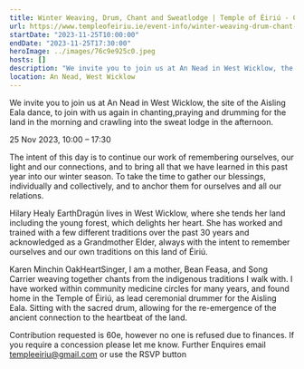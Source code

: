 ```yaml
---
title: Winter Weaving, Drum, Chant and Sweatlodge | Temple of Éiriú - Ce
url: https://www.templeofeiriu.ie/event-info/winter-weaving-drum-chant-and-sweatlodge
startDate: "2023-11-25T10:00:00"
endDate: "2023-11-25T17:30:00"
heroImage: ../images/76c9e925c0.jpeg
hosts: []
description: "We invite you to join us at An Nead in West Wicklow, the site of the Aisling Eala dance, to join with us again in chanting,praying and drumming for the land in the morning and crawling into the sweat lodge in the afternoon."
location: An Nead, West Wicklow
---
```

We invite you to join us at An Nead in West Wicklow, the site of the Aisling Eala dance, to join with us again in chanting,praying and drumming for the land in the morning and crawling into the sweat lodge in the afternoon.

25 Nov 2023, 10:00 – 17:30

The intent of this day is to continue our work of remembering ourselves, our light and our connections, and to bring all that we have learned in this past year into our winter season. To take the time to gather our blessings, individually and collectively, and to anchor them for ourselves and all our relations.

Hilary Healy EarthDragún lives in West Wicklow, where she tends her land including the young forest, which delights her heart. She has worked and trained with a few different traditions over the past 30 years and acknowledged as a Grandmother Elder, always with the intent to remember ourselves and our own traditions on this land of Éiriú.

Karen Minchin OakHeartSinger, I am a mother, Bean Feasa, and Song Carrier weaving together chants from the indigenous traditions I walk with. I have worked within community medicine circles for many years, and found home in the Temple of Éiriú, as lead ceremonial drummer for the Aisling Eala. Sitting with the sacred drum, allowing for the re-emergence of the ancient connection to the heartbeat of the land.

Contribution requested is 60e, however no one is refused due to finances. If you require a concession please let me know. Further Enquires email [templeeiriu@gmail.com](mailto://templeeiriu@gmail.com/) or use the RSVP button
